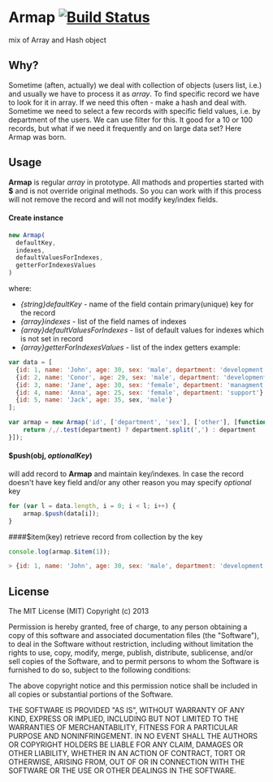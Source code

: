 # Armap [![Build Status](https://travis-ci.org/eshikerya/Armap.png?branch=master)](https://travis-ci.org/eshikerya/Armap)
mix of Array and Hash object

## Why?
Sometime (aften, actually) we deal with collection of objects (users list, i.e.) and usually we have to process it as *array*. To find specific record we have to look for it in array. If we need this often - make a hash and deal with.
Sometime we need to select a few records with specific field values, i.e. by department of the users. We can use filter for this. It good for a 10 or 100 records, but what if we need it frequently and on large data set? Here Armap was born.

## Usage
**Armap** is regular *array* in prototype. All mathods and properties started with **$** and is not override original methods. So you can work with if this process will not remove the record and will not modify key/index fields.

#### Create instance
```javascript
new Armap(
  defaultKey,
  indexes,
  defaultValuesForIndexes,
  getterForIndexesValues
)
```
where:
* *{string}defaultKey* - name of the field contain primary(unique) key for the record
* *{array}indexes* - list of the field names of indexes
* *{array}defaultValuesForIndexes* - list of default values for indexes which is not set in record
* *{array}getterForIndexesValues* - list of the index getters
example:

```javascript
var data = [
  {id: 1, name: 'John', age: 30, sex: 'male', department: 'development'},
  {id: 2, name: 'Conor', age: 29, sex: 'male', department: 'development,managment'},
  {id: 3, name: 'Jane', age: 30, sex: 'female', department: 'managment'},
  {id: 4, name: 'Anna', age: 25, sex: 'female', department: 'support'},
  {id: 5, name: 'Jack', age: 35, sex, 'male'}
];

var armap = new Armap('id', ['department', 'sex'], ['other'], [function (department) {
    return /,/.test(department) ? department.split(',') : department
}]);
```

#### $push(obj, *optionalKey*)
will add record to **Armap** and maintain key/indexes. In case the record doesn't have key field and/or any other reason you may specify *optional* key
```javascript
for (var l = data.length, i = 0; i < l; i++) {
    armap.$push(data[i]);
}
```

####$item(key)
retrieve record from collection by the key
```javascript
console.log(armap.$item(1));

> {id: 1, name: 'John', age: 30, sex: 'male', department: 'development'}
```

License
-------

The MIT License (MIT) Copyright (c) 2013

Permission is hereby granted, free of charge, to any person obtaining a copy of this software and associated documentation files (the "Software"), to deal in the Software without restriction, including without limitation the rights to use, copy, modify, merge, publish, distribute, sublicense, and/or sell copies of the Software, and to permit persons to whom the Software is furnished to do so, subject to the following conditions:

The above copyright notice and this permission notice shall be included in all copies or substantial portions of the Software.

THE SOFTWARE IS PROVIDED "AS IS", WITHOUT WARRANTY OF ANY KIND, EXPRESS OR IMPLIED, INCLUDING BUT NOT LIMITED TO THE WARRANTIES OF MERCHANTABILITY, FITNESS FOR A PARTICULAR PURPOSE AND NONINFRINGEMENT. IN NO EVENT SHALL THE AUTHORS OR COPYRIGHT HOLDERS BE LIABLE FOR ANY CLAIM, DAMAGES OR OTHER LIABILITY, WHETHER IN AN ACTION OF CONTRACT, TORT OR OTHERWISE, ARISING FROM, OUT OF OR IN CONNECTION WITH THE SOFTWARE OR THE USE OR OTHER DEALINGS IN THE SOFTWARE.
